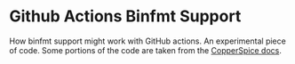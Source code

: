 # Github Actions Binfmt Support

How binfmt support might work with GitHub actions. An experimental piece of code. Some portions of the code are taken from the [CopperSpice docs](https://download.copperspice.com/toolchain/docker/Dockerfile.pi).
 
